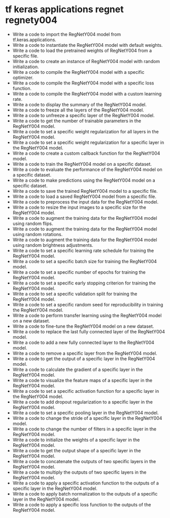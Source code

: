 # tf keras applications regnet regnety004

- Write a code to import the RegNetY004 model from tf.keras.applications.
- Write a code to instantiate the RegNetY004 model with default weights.
- Write a code to load the pretrained weights of RegNetY004 from a specific file.
- Write a code to create an instance of RegNetY004 model with random initialization.
- Write a code to compile the RegNetY004 model with a specific optimizer.
- Write a code to compile the RegNetY004 model with a specific loss function.
- Write a code to compile the RegNetY004 model with a custom learning rate.
- Write a code to display the summary of the RegNetY004 model.
- Write a code to freeze all the layers of the RegNetY004 model.
- Write a code to unfreeze a specific layer of the RegNetY004 model.
- Write a code to get the number of trainable parameters in the RegNetY004 model.
- Write a code to set a specific weight regularization for all layers in the RegNetY004 model.
- Write a code to set a specific weight regularization for a specific layer in the RegNetY004 model.
- Write a code to create a custom callback function for the RegNetY004 model.
- Write a code to train the RegNetY004 model on a specific dataset.
- Write a code to evaluate the performance of the RegNetY004 model on a specific dataset.
- Write a code to make predictions using the RegNetY004 model on a specific dataset.
- Write a code to save the trained RegNetY004 model to a specific file.
- Write a code to load a saved RegNetY004 model from a specific file.
- Write a code to preprocess the input data for the RegNetY004 model.
- Write a code to resize the input images to a specific size for the RegNetY004 model.
- Write a code to augment the training data for the RegNetY004 model using random flips.
- Write a code to augment the training data for the RegNetY004 model using random rotations.
- Write a code to augment the training data for the RegNetY004 model using random brightness adjustments.
- Write a code to set a specific learning rate schedule for training the RegNetY004 model.
- Write a code to set a specific batch size for training the RegNetY004 model.
- Write a code to set a specific number of epochs for training the RegNetY004 model.
- Write a code to set a specific early stopping criterion for training the RegNetY004 model.
- Write a code to set a specific validation split for training the RegNetY004 model.
- Write a code to set a specific random seed for reproducibility in training the RegNetY004 model.
- Write a code to perform transfer learning using the RegNetY004 model on a new dataset.
- Write a code to fine-tune the RegNetY004 model on a new dataset.
- Write a code to replace the last fully connected layer of the RegNetY004 model.
- Write a code to add a new fully connected layer to the RegNetY004 model.
- Write a code to remove a specific layer from the RegNetY004 model.
- Write a code to get the output of a specific layer in the RegNetY004 model.
- Write a code to calculate the gradient of a specific layer in the RegNetY004 model.
- Write a code to visualize the feature maps of a specific layer in the RegNetY004 model.
- Write a code to set a specific activation function for a specific layer in the RegNetY004 model.
- Write a code to add dropout regularization to a specific layer in the RegNetY004 model.
- Write a code to set a specific pooling layer in the RegNetY004 model.
- Write a code to change the stride of a specific layer in the RegNetY004 model.
- Write a code to change the number of filters in a specific layer in the RegNetY004 model.
- Write a code to initialize the weights of a specific layer in the RegNetY004 model.
- Write a code to get the output shape of a specific layer in the RegNetY004 model.
- Write a code to concatenate the outputs of two specific layers in the RegNetY004 model.
- Write a code to multiply the outputs of two specific layers in the RegNetY004 model.
- Write a code to apply a specific activation function to the outputs of a specific layer in the RegNetY004 model.
- Write a code to apply batch normalization to the outputs of a specific layer in the RegNetY004 model.
- Write a code to apply a specific loss function to the outputs of the RegNetY004 model.